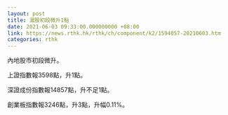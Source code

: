 ```yaml
---
layout: post
title: 滬股初段微升1點
date: 2021-06-03 09:33:00.000000000 +08:00
link: https://news.rthk.hk/rthk/ch/component/k2/1594057-20210603.htm
categories: rthk
---
```


內地股市初段微升。

上證指數報3598點，升1點。

深證成份指數報14857點，升不足1點。

創業板指數報3246點，升3點，升幅0.11%。
